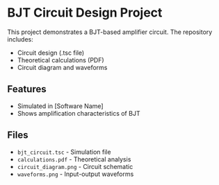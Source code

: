 # BJT Circuit Design Project

This project demonstrates a BJT-based amplifier circuit. The repository includes:
- Circuit design (.tsc file)
- Theoretical calculations (PDF)
- Circuit diagram and waveforms

## Features
- Simulated in [Software Name]
- Shows amplification characteristics of BJT

## Files
- `bjt_circuit.tsc` - Simulation file
- `calculations.pdf` - Theoretical analysis
- `circuit_diagram.png` - Circuit schematic
- `waveforms.png` - Input-output waveforms
